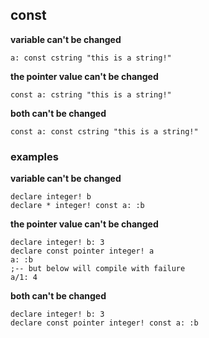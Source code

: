 ## const

**variable can't be changed**

```
a: const cstring "this is a string!"
```

**the pointer value can't be changed**

```
const a: cstring "this is a string!"
```

**both can't be changed**
```
const a: const cstring "this is a string!"
```

### examples

**variable can't be changed**

```
declare integer! b 
declare * integer! const a: :b
```

**the pointer value can't be changed**

```
declare integer! b: 3
declare const pointer integer! a
a: :b
;-- but below will compile with failure
a/1: 4
```

**both can't be changed**

```
declare integer! b: 3
declare const pointer integer! const a: :b
```
